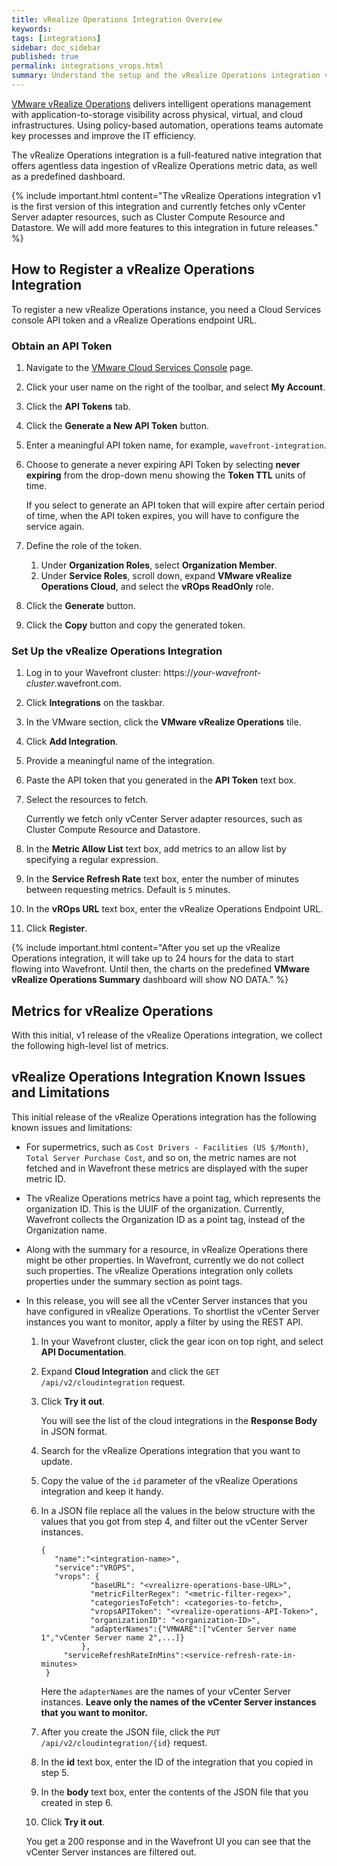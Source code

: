 ```yaml
---
title: vRealize Operations Integration Overview
keywords:
tags: [integrations]
sidebar: doc_sidebar
published: true
permalink: integrations_vrops.html
summary: Understand the setup and the vRealize Operations integration v1 limitations and caveats.
---
```

[VMware vRealize Operations](https://www.vmware.com/products/vrealize-operations.html) delivers intelligent operations management with application-to-storage visibility across physical, virtual, and cloud infrastructures. Using policy-based automation, operations teams automate key processes and improve the IT efficiency.


The vRealize Operations integration is a full-featured native integration that offers agentless data ingestion of vRealize Operations metric data, as well as a predefined dashboard. 

{% include important.html content="The vRealize Operations integration v1 is the first version of this integration and currently fetches only vCenter Server adapter resources, such as Cluster Compute Resource and Datastore. We will add more features to this integration in future releases." %}

## How to Register a vRealize Operations Integration

To register a new vRealize Operations instance, you need a Cloud Services console API token and a vRealize Operations endpoint URL.

### Obtain an API Token

1. Navigate to the [VMware Cloud Services Console](https://console.cloud.vmware.com/csp/gateway/discovery) page.
1. Click your user name on the right of the toolbar, and select **My Account**.
1. Click the **API Tokens** tab.
1. Click the **Generate a New API Token** button.
1. Enter a meaningful API token name, for example, `wavefront-integration`.
1. Choose to generate a never expiring API Token by selecting **never expiring** from the drop-down menu showing the **Token TTL** units of time.

   If you select to generate an API token that will expire after certain period of time, when the API token expires, you will have to configure the service again.
   
1. Define the role of the token. 
   
   1. Under **Organization Roles**, select **Organization Member**.
   1. Under **Service Roles**, scroll down, expand **VMware vRealize Operations Cloud**, and select the **vROps ReadOnly** role.
1. Click the **Generate** button.
1. Click the **Copy** button and copy the generated token.

### Set Up the vRealize Operations Integration

1. Log in to your Wavefront cluster: https://*your-wavefront-cluster*.wavefront.com.
1. Click **Integrations** on the taskbar. 
1. In the VMware section, click the **VMware vRealize Operations** tile.
1. Click **Add Integration**.
1. Provide a meaningful name of the integration.
1. Paste the API token that you generated in the **API Token** text box.
1. Select the resources to fetch.
   
   Currently we fetch only vCenter Server adapter resources, such as Cluster Compute Resource and Datastore.
   
1. In the **Metric Allow List** text box, add metrics to an allow list by specifying a regular expression. 
1. In the **Service Refresh Rate** text box, enter the number of minutes between requesting metrics. Default is `5` minutes.
1. In the **vROps URL** text box, enter the vRealize Operations Endpoint URL.
1. Click **Register**.


{% include important.html content="After you set up the vRealize Operations integration, it will take up to 24 hours for the data to start flowing into Wavefront. Until then, the charts on the predefined **VMware vRealize Operations Summary** dashboard will show NO DATA." %}


## Metrics for vRealize Operations

With this initial, v1 release of the vRealize Operations integration, we collect the following high-level list of metrics.

## vRealize Operations Integration Known Issues and Limitations

This initial release of the vRealize Operations integration has the following known issues and limitations:

* For supermetrics, such as `Cost Drivers - Facilities (US $/Month)`, `Total Server Purchase Cost`, and so on, the metric names are not fetched and in Wavefront these metrics are displayed with the super metric ID.
* The vRealize Operations metrics have a point tag, which represents the organization ID. This is the UUIF of the organization. Currently, Wavefront collects the Organization ID as a point tag, instead of the Organization name.
* Along with the summary for a resource, in vRealize Operations there might be other properties. In Wavefront, currently we do not collect such properties. The vRealize Operations integration only collets properties under the summary section as point tags.
* In this release, you will see all the vCenter Server instances that you have configured in vRealize Operations. To shortlist the vCenter Server instances you want to monitor, apply a filter by using the REST API. 
  1. In your Wavefront cluster, click the gear icon on top right, and select **API Documentation**.
  2. Expand **Cloud Integration** and click the `GET /api/v2/cloudintegration` request.
  3. Click **Try it out**.
     
     You will see the list of the cloud integrations in the **Response Body** in JSON format. 

   4. Search for the vRealize Operations integration that you want to update.
   5. Copy the value of the `id` parameter of the vRealize Operations integration and keep it handy. 
   6. In a JSON file replace all the values in the below structure with the values that you got from step 4, and filter out the vCenter Server instances.
   
       ```
       {
          "name":"<integration-name>",
          "service":"VROPS",
          "vrops": {
                  "baseURL": "<vrealizre-operations-base-URL>",
                  "metricFilterRegex": "<metric-filter-regex>",
                  "categoriesToFetch": <categories-to-fetch>,
                  "vropsAPIToken": "<vrealize-operations-API-Token>",
                  "organizationID": "<organization-ID>",
                  "adapterNames":{"VMWARE":["vCenter Server name 1","vCenter Server name 2",...]}
                },
            "serviceRefreshRateInMins":<service-refresh-rate-in-minutes>
        }
       ```
       Here the `adapterNames` are the names of your vCenter Server instances. **Leave only the names of the vCenter Server instances that you want to monitor.**
    
    7. After you create the JSON file, click the `PUT /api/v2/cloudintegration/{id}` request.
    8. In the **id** text box, enter the ID of the integration that you copied in step 5.
    9. In the **body** text box, enter the contents of the JSON file that you created in step 6.
    10. Click **Try it out**. 
    
   You get a 200 response and in the Wavefront UI you can see that the vCenter Server instances are filtered out.
